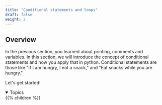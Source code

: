 ```yaml
---
title: "Conditional statements and loops"
draft: false
weight: 2
---
```


## Overview

In the previous section, you learned about printing, comments and variables. In this section, we will introduce the concept of conditional statements and how you apply that in python. Conditional statements are those like "If I am hungry, I eat a snack," and "Eat snacks while you are hungry." 

Let's get started!

<details open>
<summary>Topics</summary>
{{% children %}}
</details>